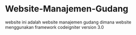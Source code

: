 # Website-Manajemen-Gudang
website ini adalah website manajemen gudang dimana website menggunakan framework codeigniter version 3.0
